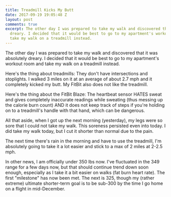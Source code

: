 ```yaml
---
title: Treadmill Kicks My Butt
date: 2017-09-19 19:05:48 Z
layout: post
comments: true
excerpt: The other day I was prepared to take my walk and discovered that it was absolutely
  dreary. I decided that it would be best to go to my apartment's workout room and
  take my walk on a treadmill instead.
---
```


<p>The other day I was prepared to take my walk and discovered that it was absolutely dreary. I decided that it would be best to go to my apartment's workout room and take my walk on a treadmill instead.</p>
<p>Here's the thing about treadmills: They don't have intersections and stoplights. I walked 3 miles on it at an average of about 2.7 mph and it completely kicked my butt. My FitBit also does not like the treadmill.</p>
<p>Here's the thing about the FitBit Blaze: The heartbeat sensor HATES sweat and gives completely inaccurate readings while sweating (thus messing up the calorie burn count) AND it does not keep track of steps if you're holding on to a treadmill's handle with that hand, which can be dangerous.</p>
<p>All that aside, when I got up the next morning (yesterday), my legs were so sore that I could not take my walk. This soreness persisted even into today. I did take my walk today, but I cut it shorter than normal due to the pain.</p>
<p>The next time there's rain in the morning and have to use the treadmill, I'm absolutely going to take it a lot easier and stick to a max of 2 miles at 2-2.5 mph.</p>
<p>In other news, I am officially under 350 lbs now. I've fluctuated in the 349 range for a few days now, but that should continue trend down soon enough, especially as I take it a bit easier on walks (fat burn heart rate). The first "milestone" has now been met. The next is 325, though my (rather extreme) ultimate shorter-term goal is to be sub-300 by the time I go home on a flight in mid-December.</p>